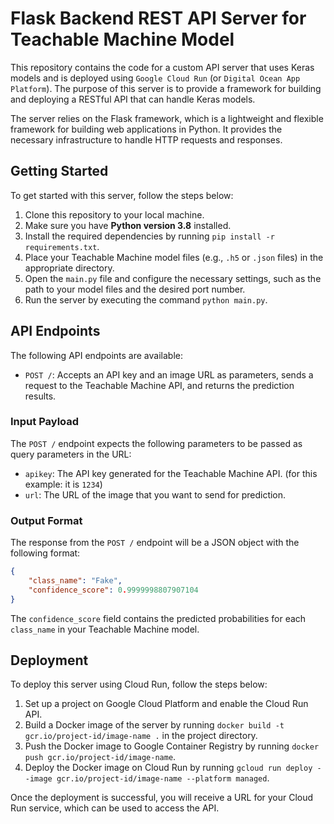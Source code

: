 # Flask Backend REST API Server for Teachable Machine Model

This repository contains the code for a custom API server that uses Keras models and is deployed using `Google Cloud Run` (or `Digital Ocean App Platform`). The purpose of this server is to provide a framework for building and deploying a RESTful API that can handle Keras models.

The server relies on the Flask framework, which is a lightweight and flexible framework for building web applications in Python. It provides the necessary infrastructure to handle HTTP requests and responses.

## Getting Started

To get started with this server, follow the steps below:

1. Clone this repository to your local machine.
2. Make sure you have **Python version 3.8** installed.
3. Install the required dependencies by running `pip install -r requirements.txt`.
4. Place your Teachable Machine model files (e.g., `.h5` or `.json` files) in the appropriate directory.
5. Open the `main.py` file and configure the necessary settings, such as the path to your model files and the desired port number.
6. Run the server by executing the command `python main.py`.

## API Endpoints

The following API endpoints are available:

- `POST /`: Accepts an API key and an image URL as parameters, sends a request to the Teachable Machine API, and returns the prediction results.

### Input Payload

The `POST /` endpoint expects the following parameters to be passed as query parameters in the URL:

- `apikey`: The API key generated for the Teachable Machine API. (for this example: it is `1234`)
- `url`: The URL of the image that you want to send for prediction.

### Output Format

The response from the `POST /` endpoint will be a JSON object with the following format:

```json
{
    "class_name": "Fake",
    "confidence_score": 0.9999998807907104
}
```

The `confidence_score` field contains the predicted probabilities for each `class_name` in your Teachable Machine model.

## Deployment

To deploy this server using Cloud Run, follow the steps below:

1. Set up a project on Google Cloud Platform and enable the Cloud Run API.
2. Build a Docker image of the server by running `docker build -t gcr.io/project-id/image-name .` in the project directory.
3. Push the Docker image to Google Container Registry by running `docker push gcr.io/project-id/image-name`.
4. Deploy the Docker image on Cloud Run by running `gcloud run deploy --image gcr.io/project-id/image-name --platform managed`.

Once the deployment is successful, you will receive a URL for your Cloud Run service, which can be used to access the API.